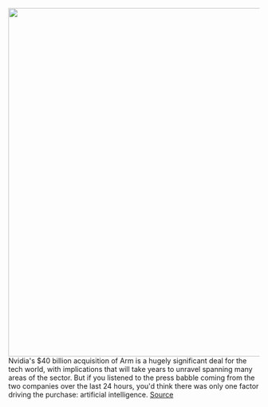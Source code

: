 <img src='https://cdn.vox-cdn.com/thumbor/TNlLzrP5lTqQgtcNXnKX-5CBdSc=/0x0:1785x1186/1200x800/filters:focal(751x451:1035x735)/cdn.vox-cdn.com/uploads/chorus_image/image/67403580/1124597225.jpg.0.jpg' width='700px' /><br/>
Nvidia's $40 billion acquisition of Arm is a hugely significant deal for the tech world, with implications that will take years to unravel spanning many areas of the sector. But if you listened to the press babble coming from the two companies over the last 24 hours, you'd think there was only one factor driving the purchase: artificial intelligence.
<a href='https://www.theverge.com/2020/9/14/21435890/nvidia-arm-acquisition-40-billion-ai-cloud-edge-why'> Source <a/>